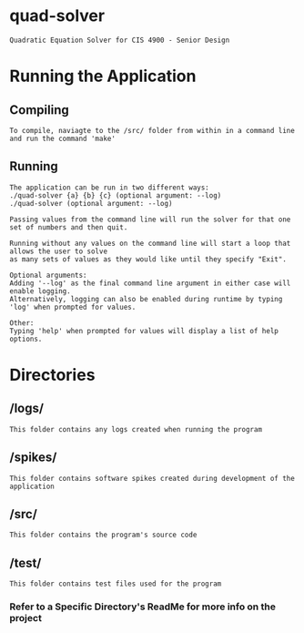 # quad-solver
    Quadratic Equation Solver for CIS 4900 - Senior Design

# Running the Application
## Compiling
    To compile, naviagte to the /src/ folder from within in a command line and run the command 'make'

## Running
    The application can be run in two different ways:
    ./quad-solver {a} {b} {c} (optional argument: --log)
    ./quad-solver (optional argument: --log)
    
    Passing values from the command line will run the solver for that one set of numbers and then quit.
    
    Running without any values on the command line will start a loop that allows the user to solve
    as many sets of values as they would like until they specify "Exit".

    Optional arguments:
    Adding '--log' as the final command line argument in either case will enable logging.
    Alternatively, logging can also be enabled during runtime by typing 'log' when prompted for values.

    Other:
    Typing 'help' when prompted for values will display a list of help options.

# Directories

## /logs/
    This folder contains any logs created when running the program

## /spikes/
    This folder contains software spikes created during development of the application

## /src/
    This folder contains the program's source code

## /test/
    This folder contains test files used for the program
### Refer to a Specific Directory's ReadMe for more info on the project
